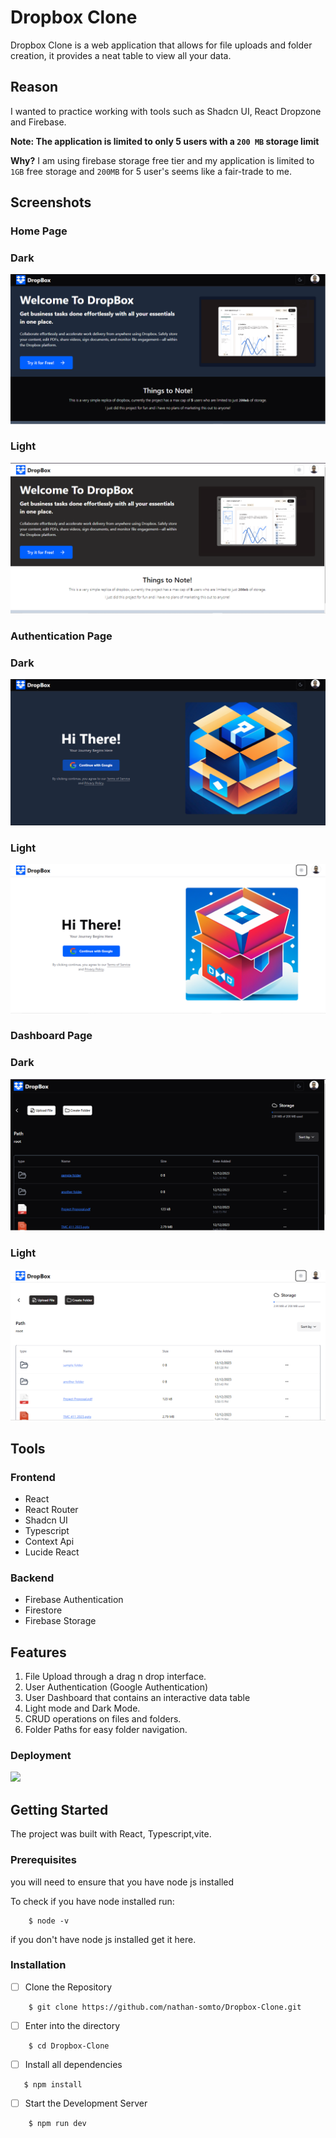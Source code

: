 # Dropbox Clone

 Dropbox Clone  is a web application that  allows for file uploads and folder creation, it provides a neat table to view all your data.

## Reason
I wanted to practice working with tools such as Shadcn UI, React Dropzone and Firebase.

**Note: The application is limited to only 5 users with a ```200 MB``` storage limit**

**Why?** 
I am using firebase storage free tier and my application is limited to ``1GB`` free storage and ``200MB`` for 5 user's seems like a fair-trade to me.
## Screenshots

### Home Page
### Dark
 ![dark-home](./screenshots/dark-home.png)
### Light
![light-home](./screenshots/light-home.png)
### Authentication Page
### Dark
![dark-sign-in](./screenshots/dark-sign-in.png)
### Light
![light-sign-in](./screenshots/light-sign-in.png)
### Dashboard Page
### Dark
![dark-dashboard](./screenshots/dark-dashboard.png)
### Light
![light-dashboard](./screenshots/light-dashboard.png)

## Tools

### Frontend
- React
- React Router
- Shadcn UI
- Typescript
- Context Api
- Lucide React

### Backend

- Firebase Authentication
- Firestore
- Firebase Storage

## Features
1. File Upload  through a drag n drop interface.
2. User Authentication (Google Authentication)
3. User Dashboard that contains an interactive data table
4. Light mode and Dark Mode.
5. CRUD operations on files and folders.
6. Folder Paths for easy folder navigation.

### Deployment
![](https://img.shields.io/badge/Vercel-000000?style=for-the-badge&logo=vercel&logoColor=white)

## Getting Started
 The project was built with React, Typescript,vite.

### Prerequisites 
 you will need to ensure that you have node js installed

To check if you have node installed run:

```git 
    $ node -v
```

if you don't have node js installed get it here.

### Installation

- [ ] Clone the Repository  
```
    $ git clone https://github.com/nathan-somto/Dropbox-Clone.git
```

- [ ] Enter into the directory

```
    $ cd Dropbox-Clone
```

- [ ] Install all dependencies

```
   $ npm install
```

- [ ]  Start the Development Server

```
    $ npm run dev
```